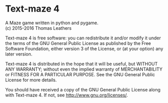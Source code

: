 # Text-maze 4       
A Maze game written in python and pygame.       
(c) 2015-2016 Thomas Leathers      
     
      
Text-maze 4 is free software: you can redistribute it and/or modify
it under the terms of the GNU General Public License as published by
the Free Software Foundation, either version 3 of the License, or
(at your option) any later version.
      
Text-maze 4 is distributed in the hope that it will be useful,
but WITHOUT ANY WARRANTY; without even the implied warranty of
MERCHANTABILITY or FITNESS FOR A PARTICULAR PURPOSE.  See the
GNU General Public License for more details.
       
You should have received a copy of the GNU General Public License
along with Text-maze 4.  If not, see <http://www.gnu.org/licenses/>.
